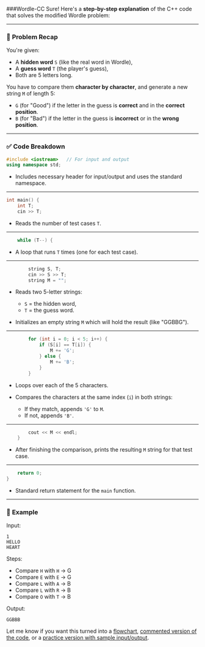 ### W o r d l e - C C 
 
 
Sure! Here's a **step-by-step explanation** of the C++ code that solves the modified Wordle problem:

---

### 🔢 **Problem Recap**

You're given:

* A **hidden word** `S` (like the real word in Wordle),
* A **guess word** `T` (the player's guess),
* Both are 5 letters long.

You have to compare them **character by character**, and generate a new string `M` of length 5:

* `G` (for "Good") if the letter in the guess is **correct** and in the **correct position**.
* `B` (for "Bad") if the letter in the guess is **incorrect** or in the **wrong position**.

---

### ✅ **Code Breakdown**

```cpp
#include <iostream>   // For input and output
using namespace std;
```

* Includes necessary header for input/output and uses the standard namespace.

---

```cpp
int main() {
    int T;
    cin >> T;
```

* Reads the number of test cases `T`.

---

```cpp
    while (T--) {
```

* A loop that runs `T` times (one for each test case).

---

```cpp
        string S, T;
        cin >> S >> T;
        string M = "";
```

* Reads two 5-letter strings:

  * `S` = the hidden word,
  * `T` = the guess word.
* Initializes an empty string `M` which will hold the result (like "GGBBG").

---

```cpp
        for (int i = 0; i < 5; i++) {
            if (S[i] == T[i]) {
                M += 'G';
            } else {
                M += 'B';
            }
        }
```

* Loops over each of the 5 characters.
* Compares the characters at the same index (`i`) in both strings:

  * If they match, appends `'G'` to `M`.
  * If not, appends `'B'`.

---

```cpp
        cout << M << endl;
    }
```

* After finishing the comparison, prints the resulting `M` string for that test case.

---

```cpp
    return 0;
}
```

* Standard return statement for the `main` function.

---

### 🧪 **Example**

Input:

```
1
HELLO
HEART
```

Steps:

* Compare `H` with `H` → G
* Compare `E` with `E` → G
* Compare `L` with `A` → B
* Compare `L` with `R` → B
* Compare `O` with `T` → B

Output:

```
GGBBB
```

Let me know if you want this turned into a [flowchart](f), [commented version of the code](f), or a [practice version with sample input/output](f).
